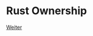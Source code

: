 # Rust Ownership

[Weiter](https://github.com/mpdrescher/pottcpp-rust-vortrag/blob/master/slides/ownership/plain/ownership2.md)